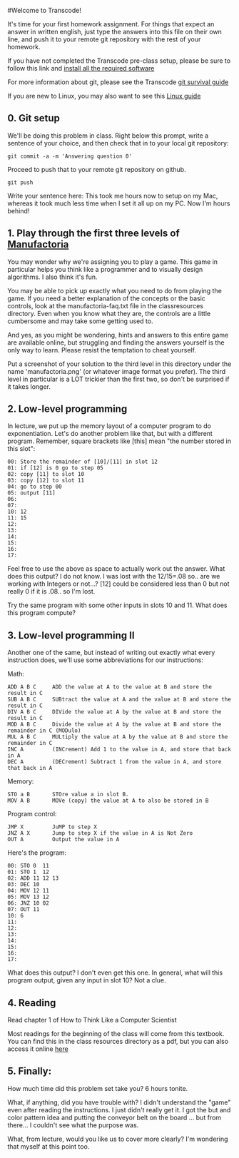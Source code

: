 #Welcome to Transcode!

It's time for your first homework assignment.  For things that expect
an answer in written english, just type the answers into this file on
their own line, and push it to your remote git repository with the rest
of your homework.

If you have not completed the Transcode pre-class setup, please be sure to
follow this link and [install all the required software](https://docs.google.com/document/d/15W7T-qfVfm07V0vsRKrWGK_Y-PRPXF_KQzxwwTn15Gs/)

For more information about git, please see the Transcode [git survival guide](https://docs.google.com/document/d/1_tGsZHWksC9U2XoBxkN5QrtFcdACfQUV0qeugCJzAzc/)

If you are new to Linux, you may also want to see this [Linux guide](https://docs.google.com/document/d/1yqysf74rdhGpO59Wh0DgMsYaSHYSfmL7FdXMmxPOL58/)


## 0. Git setup

We'll be doing this problem in class.  Right below this prompt,
write a sentence of your choice, and then check that in to your local
git repository:

    git commit -a -m 'Answering question 0'

Proceed to push that to your remote git repository on github.

    git push

Write your sentence here:
This took me hours now to setup on my Mac, whereas it took much less time 
when I set it all up on my PC. Now I'm hours behind!

## 1. Play through the first three levels of [Manufactoria](http://pleasingfungus.com/Manufactoria/)

You may wonder why we're assigning you to play a game.  This game in
particular helps you think like a programmer and to visually design
algorithms.  I also think it's fun.

You may be able to pick up exactly what you need to do from playing
the game.  If you need a better explanation of the concepts or the
basic controls, look at the manufactoria-faq.txt file in the
classresources directory.  Even when you know what they are, the
controls are a little cumbersome and may take some getting used to.

And yes, as you might be wondering, hints and answers to this entire
game are available online, but struggling and finding the answers
yourself is the only way to learn.  Please resist the temptation to
cheat yourself.

Put a screenshot of your solution to the third level in this directory
under the name 'manufactoria.png' (or whatever image format you
prefer).  The third level in particular is a LOT trickier than the
first two, so don't be surprised if it takes longer.


## 2. Low-level programming

In lecture, we put up the memory layout of a computer program to do
exponentiation.  Let's do another problem like that, but with a
different program.  Remember, square brackets like [this] mean "the
number stored in this slot":

    00: Store the remainder of [10]/[11] in slot 12
    01: if [12] is 0 go to step 05
    02: copy [11] to slot 10
    03: copy [12] to slot 11
    04: go to step 00
    05: output [11]
    06:
    07:
    10: 12
    11: 15
    12: 
    13:
    14:
    15:
    16:
    17:

Feel free to use the above as space to actually work out the
answer. What does this output?
I do not know. I was lost with the 12/15=.08 so.. are we working with Integers or not...? [12] could be considered less than 0 but not really 0 if it is .08.. so I'm lost.

Try the same program with some other inputs in slots 10 and 11.  What
does this program compute?

## 3. Low-level programming II

Another one of the same, but instead of writing out exactly what
every instruction does, we'll use some abbreviations for our instructions:

Math:

    ADD A B C     ADD the value at A to the value at B and store the result in C
    SUB A B C     SUBtract the value at A and the value at B and store the result in C
    DIV A B C     DIVide the value at A by the value at B and store the result in C
    MOD A B C     Divide the value at A by the value at B and store the remainder in C (MODulo)
    MUL A B C     MULtiply the value at A by the value at B and store the remainder in C
    INC A         (INCrement) Add 1 to the value in A, and store that back in A
    DEC A         (DECrement) Subtract 1 from the value in A, and store that back in A

Memory:

    STO a B       STOre value a in slot B.
    MOV A B       MOVe (copy) the value at A to also be stored in B

Program control:

    JMP X         JuMP to step X
    JNZ A X       Jump to step X if the value in A is Not Zero
    OUT A         Output the value in A

Here's the program:

    00: STO 0  11
    01: STO 1  12
    02: ADD 11 12 13
    03: DEC 10
    04: MOV 12 11
    05: MOV 13 12
    06: JNZ 10 02
    07: OUT 11
    10: 6
    11:
    12:
    13:
    14:
    15:
    16:
    17:

What does this output?
I don't even get this one.
In general, what will this program output, given any input in slot 10?
Not a clue.

## 4. Reading

Read chapter 1 of How to Think Like a Computer Scientist

Most readings for the beginning of the class will come from this textbook.  You can find this in the class resources directory as a pdf, but you can also access it online [here](http://www.greenteapress.com/thinkpython/thinkCSpy/html/chap01.html)


## 5. Finally:

How much time did this problem set take you?
6 hours tonite. 

What, if anything, did you have trouble with?
I didn't understand the "game" even after reading the instructions. I just didn't really get it. I got the but and color pattern idea and putting the conveyor belt on the board ... but from there... I couldn't see what the purpose was.

What, from lecture, would you like us to cover more clearly?
I'm wondering that myself at this point too.

